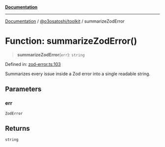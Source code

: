 [**Documentation**](../../../README.md)

***

[Documentation](../../../README.md) / [@o3osatoshi/toolkit](../README.md) / summarizeZodError

# Function: summarizeZodError()

> **summarizeZodError**(`err`): `string`

Defined in: [zod-error.ts:103](https://github.com/o3osatoshi/experiment/blob/67ff251451cab829206391b718d971ec20ce4dfb/packages/toolkit/src/zod-error.ts#L103)

Summarizes every issue inside a Zod error into a single readable string.

## Parameters

### err

`ZodError`

## Returns

`string`
